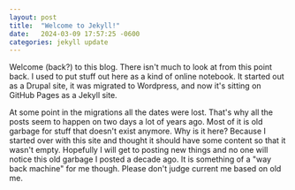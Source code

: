 ```yaml
---
layout: post
title:  "Welcome to Jekyll!"
date:   2024-03-09 17:57:25 -0600
categories: jekyll update
---
```

Welcome (back?) to this blog. There isn't much to look at from this point back. I used to put stuff out here as a kind of online notebook. It started out as a Drupal site, it was migrated to Wordpress, and now it's sitting on GitHub Pages as a Jekyll site. 

At some point in the migrations all the dates were lost. That's why all the posts seem to happen on two days a lot of years ago. Most of it is old garbage for stuff that doesn't exist anymore. Why is it here? Because I started over with this site and thought it should have some content so that it wasn't empty. Hopefully I will get to posting new things and no one will notice this old garbage I posted a decade ago. It is something of a "way back machine" for me though. Please don't judge current me based on old me. 
